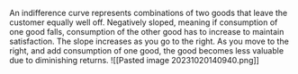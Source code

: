 An indifference curve represents combinations of two goods that leave the customer equally well off. 
Negatively sloped, meaning if consumption of one good falls, consumption of the other good has to increase to maintain satisfaction. 
The slope increases as you go to the right.
As you move to the right, and add consumption of one good, the good becomes less valuable due to diminishing returns. 
![[Pasted image 20231020140940.png]]
